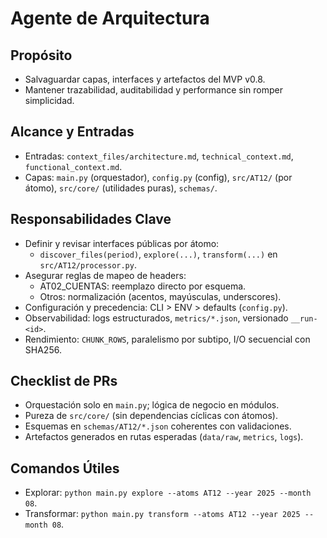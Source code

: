 # Agente de Arquitectura

## Propósito
- Salvaguardar capas, interfaces y artefactos del MVP v0.8.
- Mantener trazabilidad, auditabilidad y performance sin romper simplicidad.

## Alcance y Entradas
- Entradas: `context_files/architecture.md`, `technical_context.md`, `functional_context.md`.
- Capas: `main.py` (orquestador), `config.py` (config), `src/AT12/` (por átomo), `src/core/` (utilidades puras), `schemas/`.

## Responsabilidades Clave
- Definir y revisar interfaces públicas por átomo:
  - `discover_files(period)`, `explore(...)`, `transform(...)` en `src/AT12/processor.py`.
- Asegurar reglas de mapeo de headers:
  - AT02_CUENTAS: reemplazo directo por esquema.
  - Otros: normalización (acentos, mayúsculas, underscores).
- Configuración y precedencia: CLI > ENV > defaults (`config.py`).
- Observabilidad: logs estructurados, `metrics/*.json`, versionado `__run-<id>`.
- Rendimiento: `CHUNK_ROWS`, paralelismo por subtipo, I/O secuencial con SHA256.

## Checklist de PRs
- Orquestación solo en `main.py`; lógica de negocio en módulos.
- Pureza de `src/core/` (sin dependencias cíclicas con átomos).
- Esquemas en `schemas/AT12/*.json` coherentes con validaciones.
- Artefactos generados en rutas esperadas (`data/raw`, `metrics`, `logs`).

## Comandos Útiles
- Explorar: `python main.py explore --atoms AT12 --year 2025 --month 08`.
- Transformar: `python main.py transform --atoms AT12 --year 2025 --month 08`.

